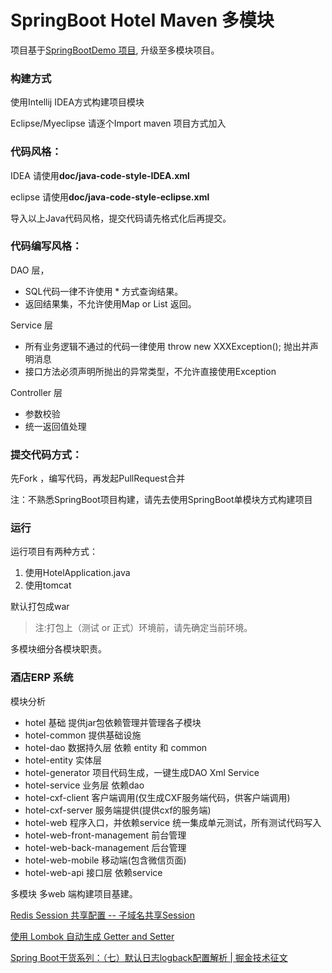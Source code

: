# SpringBoot Hotel Maven 多模块

项目基于[SpringBootDemo 项目](http://git.duofee.com/zhangmz/SpringBootDemo), 升级至多模块项目。

### 构建方式
使用Intellij IDEA方式构建项目模块

Eclipse/Myeclipse 请逐个Import maven 项目方式加入

### 代码风格：

IDEA 请使用**doc/java-code-style-IDEA.xml**

eclipse 请使用**doc/java-code-style-eclipse.xml**

导入以上Java代码风格，提交代码请先格式化后再提交。

### 代码编写风格：

DAO 层，

- SQL代码一律不许使用 * 方式查询结果。
- 返回结果集，不允许使用Map or List<Map> 返回。

Service 层

- 所有业务逻辑不通过的代码一律使用 throw new XXXException(); 抛出并声明消息
- 接口方法必须声明所抛出的异常类型，不允许直接使用Exception

Controller 层

- 参数校验
- 统一返回值处理

### 提交代码方式：

先Fork ，编写代码，再发起PullRequest合并

注：不熟悉SpringBoot项目构建，请先去使用SpringBoot单模块方式构建项目

### 运行
运行项目有两种方式：

1. 使用HotelApplication.java
2. 使用tomcat

默认打包成war

> 注:打包上（测试 or 正式）环境前，请先确定当前环境。

多模块细分各模块职责。

### 酒店ERP 系统
模块分析
- hotel                         基础 提供jar包依赖管理并管理各子模块
- hotel-common                  提供基础设施
- hotel-dao                     数据持久层 依赖 entity 和 common
- hotel-entity                  实体层
- hotel-generator               项目代码生成，一键生成DAO Xml Service
- hotel-service                 业务层 依赖dao
- hotel-cxf-client              客户端调用(仅生成CXF服务端代码，供客户端调用)
- hotel-cxf-server              服务端提供(提供cxf的服务端)
- hotel-web                     程序入口，并依赖service 统一集成单元测试，所有测试代码写入
- hotel-web-front-management    前台管理
- hotel-web-back-management     后台管理
- hotel-web-mobile              移动端(包含微信页面)
- hotel-web-api                 接口层 依赖service

多模块 多web 端构建项目基建。

[Redis Session 共享配置 -- 子域名共享Session](http://git.duofee.com/zhangmz/SpringBootDemo/wiki/Redis+Session+%E5%85%B1%E4%BA%AB%E9%85%8D%E7%BD%AE+--+%E5%AD%90%E5%9F%9F%E5%90%8D%E5%85%B1%E4%BA%ABSession)

[使用 Lombok 自动生成 Getter and Setter](http://www.qtdebug.com/java-lombok/)

[Spring Boot干货系列：（七）默认日志logback配置解析 | 掘金技术征文](https://juejin.im/post/58f86981b123db0062363203)